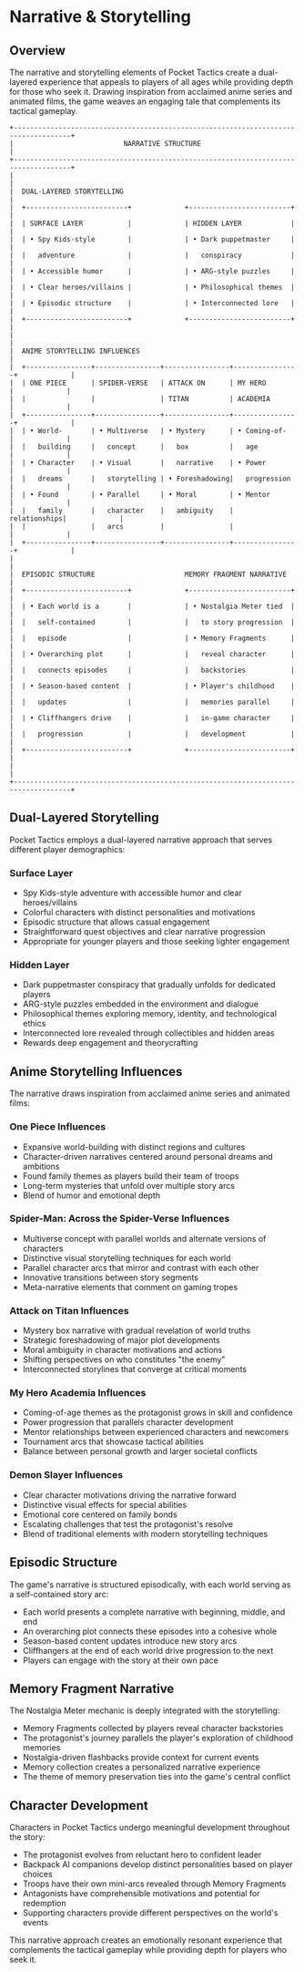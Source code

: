 # Narrative & Storytelling

## Overview

The narrative and storytelling elements of Pocket Tactics create a dual-layered experience that appeals to players of all ages while providing depth for those who seek it. Drawing inspiration from acclaimed anime series and animated films, the game weaves an engaging tale that complements its tactical gameplay.

```
+------------------------------------------------------------------------------------+
|                           NARRATIVE STRUCTURE                                      |
+------------------------------------------------------------------------------------+
|                                                                                    |
|  DUAL-LAYERED STORYTELLING                                                         |
|  +-------------------------+             +-------------------------+               |
|  | SURFACE LAYER           |             | HIDDEN LAYER            |               |
|  | • Spy Kids-style        |             | • Dark puppetmaster     |               |
|  |   adventure             |             |   conspiracy            |               |
|  | • Accessible humor      |             | • ARG-style puzzles     |               |
|  | • Clear heroes/villains |             | • Philosophical themes  |               |
|  | • Episodic structure    |             | • Interconnected lore   |               |
|  +-------------------------+             +-------------------------+               |
|                                                                                    |
|  ANIME STORYTELLING INFLUENCES                                                     |
|  +----------------+----------------+----------------+----------------+             |
|  | ONE PIECE      | SPIDER-VERSE   | ATTACK ON      | MY HERO        |             |
|  |                |                | TITAN          | ACADEMIA       |             |
|  +----------------+----------------+----------------+----------------+             |
|  | • World-       | • Multiverse   | • Mystery      | • Coming-of-   |             |
|  |   building     |   concept      |   box          |   age          |             |
|  | • Character    | • Visual       |   narrative    | • Power        |             |
|  |   dreams       |   storytelling | • Foreshadowing|   progression  |             |
|  | • Found        | • Parallel     | • Moral        | • Mentor       |             |
|  |   family       |   character    |   ambiguity    |   relationships|             |
|  |                |   arcs         |                |                |             |
|  +----------------+----------------+----------------+----------------+             |
|                                                                                    |
|  EPISODIC STRUCTURE                      MEMORY FRAGMENT NARRATIVE                 |
|  +-------------------------+             +-------------------------+               |
|  | • Each world is a       |             | • Nostalgia Meter tied  |               |
|  |   self-contained        |             |   to story progression  |               |
|  |   episode               |             | • Memory Fragments      |               |
|  | • Overarching plot      |             |   reveal character      |               |
|  |   connects episodes     |             |   backstories           |               |
|  | • Season-based content  |             | • Player's childhood    |               |
|  |   updates               |             |   memories parallel     |               |
|  | • Cliffhangers drive    |             |   in-game character     |               |
|  |   progression           |             |   development           |               |
|  +-------------------------+             +-------------------------+               |
|                                                                                    |
+------------------------------------------------------------------------------------+
```

## Dual-Layered Storytelling

Pocket Tactics employs a dual-layered narrative approach that serves different player demographics:

### Surface Layer
- Spy Kids-style adventure with accessible humor and clear heroes/villains
- Colorful characters with distinct personalities and motivations
- Episodic structure that allows casual engagement
- Straightforward quest objectives and clear narrative progression
- Appropriate for younger players and those seeking lighter engagement

### Hidden Layer
- Dark puppetmaster conspiracy that gradually unfolds for dedicated players
- ARG-style puzzles embedded in the environment and dialogue
- Philosophical themes exploring memory, identity, and technological ethics
- Interconnected lore revealed through collectibles and hidden areas
- Rewards deep engagement and theorycrafting

## Anime Storytelling Influences

The narrative draws inspiration from acclaimed anime series and animated films:

### One Piece Influences
- Expansive world-building with distinct regions and cultures
- Character-driven narratives centered around personal dreams and ambitions
- Found family themes as players build their team of troops
- Long-term mysteries that unfold over multiple story arcs
- Blend of humor and emotional depth

### Spider-Man: Across the Spider-Verse Influences
- Multiverse concept with parallel worlds and alternate versions of characters
- Distinctive visual storytelling techniques for each world
- Parallel character arcs that mirror and contrast with each other
- Innovative transitions between story segments
- Meta-narrative elements that comment on gaming tropes

### Attack on Titan Influences
- Mystery box narrative with gradual revelation of world truths
- Strategic foreshadowing of major plot developments
- Moral ambiguity in character motivations and actions
- Shifting perspectives on who constitutes "the enemy"
- Interconnected storylines that converge at critical moments

### My Hero Academia Influences
- Coming-of-age themes as the protagonist grows in skill and confidence
- Power progression that parallels character development
- Mentor relationships between experienced characters and newcomers
- Tournament arcs that showcase tactical abilities
- Balance between personal growth and larger societal conflicts

### Demon Slayer Influences
- Clear character motivations driving the narrative forward
- Distinctive visual effects for special abilities
- Emotional core centered on family bonds
- Escalating challenges that test the protagonist's resolve
- Blend of traditional elements with modern storytelling techniques

## Episodic Structure

The game's narrative is structured episodically, with each world serving as a self-contained story arc:

- Each world presents a complete narrative with beginning, middle, and end
- An overarching plot connects these episodes into a cohesive whole
- Season-based content updates introduce new story arcs
- Cliffhangers at the end of each world drive progression to the next
- Players can engage with the story at their own pace

## Memory Fragment Narrative

The Nostalgia Meter mechanic is deeply integrated with the storytelling:

- Memory Fragments collected by players reveal character backstories
- The protagonist's journey parallels the player's exploration of childhood memories
- Nostalgia-driven flashbacks provide context for current events
- Memory collection creates a personalized narrative experience
- The theme of memory preservation ties into the game's central conflict

## Character Development

Characters in Pocket Tactics undergo meaningful development throughout the story:

- The protagonist evolves from reluctant hero to confident leader
- Backpack AI companions develop distinct personalities based on player choices
- Troops have their own mini-arcs revealed through Memory Fragments
- Antagonists have comprehensible motivations and potential for redemption
- Supporting characters provide different perspectives on the world's events

This narrative approach creates an emotionally resonant experience that complements the tactical gameplay while providing depth for players who seek it.
